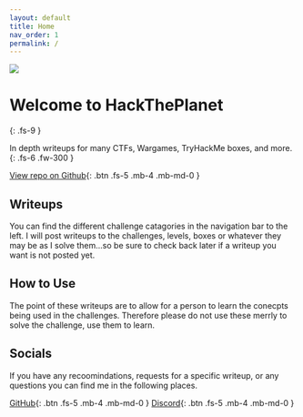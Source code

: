 ```yaml
---
layout: default
title: Home
nav_order: 1
permalink: /
---
```

![](https://i.imgur.com/GedTeTQ.png?4) 

# Welcome to HackThePlanet
{: .fs-9 }

In depth writeups for many CTFs, Wargames, TryHackMe boxes, and more.  
{: .fs-6 .fw-300 }

[View repo on Github](https://github.com/TWinston-66/HackThePlanet){: .btn .fs-5 .mb-4 .mb-md-0 }     
## Writeups
You can find the different challenge catagories in the navigation bar to the left. I will post writeups to the challenges, levels, boxes or whatever they may be as I solve them...so be sure to check back later if a writeup you want is not posted yet. 

## How to Use
The point of these writeups are to allow for a person to learn the conecpts being used in the challenges. Therefore please do not use these merrly to solve the challenge, use them to learn.

## Socials 
If you have any recoomindations, requests for a specific writeup, or any questions you can find me in the following places. 

[GitHub](https://github.com/TWinston-66){: .btn .fs-5 .mb-4 .mb-md-0 }                   [Discord](https://discord.gg/BpJMKG5aRP){: .btn .fs-5 .mb-4 .mb-md-0 }